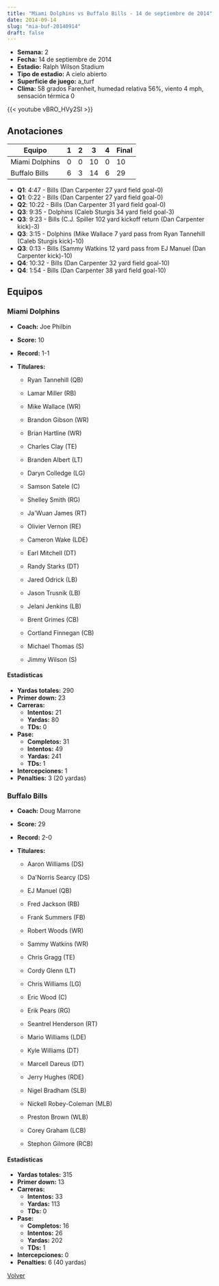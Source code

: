 ```yaml
---
title: "Miami Dolphins vs Buffalo Bills - 14 de septiembre de 2014"
date: 2014-09-14
slug: "mia-buf-20140914"
draft: false
---
```


- **Semana:** 2
- **Fecha:** 14 de septiembre de 2014
- **Estadio:** Ralph Wilson Stadium
- **Tipo de estadio:** A cielo abierto
- **Superficie de juego:** a_turf
- **Clima:** 58 grados Farenheit, humedad relativa 56%, viento 4 mph, sensación térmica 0


{{< youtube vBRO_HVy2SI >}}


## Anotaciones
| Equipo | 1 | 2 | 3 | 4 | Final |
|--------|---|---|---|---|-------|
| Miami Dolphins  | 0 | 0 | 10 | 0  | 10 |
| Buffalo Bills  | 6 | 3 | 14 | 6  | 29 |
- **Q1**: 4:47 - Bills (Dan Carpenter 27 yard field goal-0)
- **Q1**: 0:22 - Bills (Dan Carpenter 27 yard field goal-0)
- **Q2**: 10:22 - Bills (Dan Carpenter 31 yard field goal-0)
- **Q3**: 9:35 - Dolphins (Caleb Sturgis 34 yard field goal-3)
- **Q3**: 9:23 - Bills (C.J. Spiller 102 yard kickoff return (Dan Carpenter kick)-3)
- **Q3**: 3:15 - Dolphins (Mike Wallace 7 yard pass from Ryan Tannehill (Caleb Sturgis kick)-10)
- **Q3**: 0:13 - Bills (Sammy Watkins 12 yard pass from EJ Manuel (Dan Carpenter kick)-10)
- **Q4**: 10:32 - Bills (Dan Carpenter 32 yard field goal-10)
- **Q4**: 1:54 - Bills (Dan Carpenter 38 yard field goal-10)


## Equipos


### Miami Dolphins
* **Coach:** Joe Philbin
* **Score:** 10
* **Record:** 1-1
* **Titulares:** 

  * Ryan Tannehill (QB) 

  * Lamar Miller (RB) 

  * Mike Wallace (WR) 

  * Brandon Gibson (WR) 

  * Brian Hartline (WR) 

  * Charles Clay (TE) 

  * Branden Albert (LT) 

  * Daryn Colledge (LG) 

  * Samson Satele (C) 

  * Shelley Smith (RG) 

  * Ja'Wuan James (RT) 

  * Olivier Vernon (RE) 

  * Cameron Wake (LDE) 

  * Earl Mitchell (DT) 

  * Randy Starks (DT) 

  * Jared Odrick (LB) 

  * Jason Trusnik (LB) 

  * Jelani Jenkins (LB) 

  * Brent Grimes (CB) 

  * Cortland Finnegan (CB) 

  * Michael Thomas (S) 

  * Jimmy Wilson (S) 

#### Estadísticas
* **Yardas totales:** 290
* **Primer down:** 23
* **Carreras:**
  * **Intentos:** 21
  * **Yardas:** 80
  * **TDs:** 0
* **Pase:**
  * **Completos:** 31
  * **Intentos:** 49
  * **Yardas:** 241
  * **TDs:** 1
* **Intercepciones:** 1
* **Penalties:** 3 (20 yardas)

### Buffalo Bills
* **Coach:** Doug Marrone
* **Score:** 29
* **Record:** 2-0
* **Titulares:** 

  * Aaron Williams (DS) 

  * Da'Norris Searcy (DS) 

  * EJ Manuel (QB) 

  * Fred Jackson (RB) 

  * Frank Summers (FB) 

  * Robert Woods (WR) 

  * Sammy Watkins (WR) 

  * Chris Gragg (TE) 

  * Cordy Glenn (LT) 

  * Chris Williams (LG) 

  * Eric Wood (C) 

  * Erik Pears (RG) 

  * Seantrel Henderson (RT) 

  * Mario Williams (LDE) 

  * Kyle Williams (DT) 

  * Marcell Dareus (DT) 

  * Jerry Hughes (RDE) 

  * Nigel Bradham (SLB) 

  * Nickell Robey-Coleman (MLB) 

  * Preston Brown (WLB) 

  * Corey Graham (LCB) 

  * Stephon Gilmore (RCB) 

#### Estadísticas
* **Yardas totales:** 315
* **Primer down:** 13
* **Carreras:**
  * **Intentos:** 33
  * **Yardas:** 113
  * **TDs:** 0
* **Pase:**
  * **Completos:** 16
  * **Intentos:** 26
  * **Yardas:** 202
  * **TDs:** 1
* **Intercepciones:** 0
* **Penalties:** 6 (40 yardas)


[Volver](/historia/2014)
